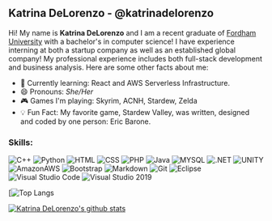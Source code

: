 ## Katrina DeLorenzo - @katrinadelorenzo

Hi! My name is **Katrina DeLorenzo** and I am a recent graduate of [Fordham University](https://www.fordham.edu/) with a bachelor's in computer science! I have experience interning at both a startup company as well as an established global company! My professional experience includes both full-stack development and business analysis. Here are some other facts about me:

* 👾 Currently learning: React and AWS Serverless Infrastructure.
* 😄 Pronouns: _She/Her_
* 🎮 Games I'm playing: Skyrim, ACNH, Stardew, Zelda
* 💡 Fun Fact: My favorite game, Stardew Valley, was written, designed and coded by one person: Eric Barone. 

### Skills:
![C++](https://img.shields.io/badge/C%2B%2B-00599C?style=for-the-badge&logo=c%2B%2B&logoColor=white) 
![Python](https://img.shields.io/badge/Python-14354C?style=for-the-badge&logo=python&logoColor=white) 
![HTML](https://img.shields.io/badge/HTML-239120?style=for-the-badge&logo=html5&logoColor=white)
![CSS](https://img.shields.io/badge/CSS-239120?&style=for-the-badge&logo=css3&logoColor=white)
![PHP](https://img.shields.io/badge/PHP-777BB4?style=for-the-badge&logo=php&logoColor=white)
![Java](https://img.shields.io/badge/Java-ED8B00?style=for-the-badge&logo=java&logoColor=white)
![MYSQL](https://img.shields.io/badge/MySQL-00000F?style=for-the-badge&logo=mysql&logoColor=white)
![.NET](https://img.shields.io/badge/.NET-512BD4?style=for-the-badge&logo=dotnet&logoColor=white)
![UNITY](https://img.shields.io/badge/Unity-100000?style=for-the-badge&logo=unity&logoColor=white)
![AmazonAWS](https://img.shields.io/badge/Amazon_AWS-232F3E?style=for-the-badge&logo=amazon-aws&logoColor=white)
![Bootstrap](https://img.shields.io/badge/Bootstrap-563D7C?style=for-the-badge&logo=bootstrap&logoColor=white)
![Markdown](https://img.shields.io/badge/Markdown-000000?style=for-the-badge&logo=markdown&logoColor=white)
![Git](https://img.shields.io/badge/Git-F05032?style=for-the-badge&logo=git&logoColor=white)
![Eclipse](https://img.shields.io/badge/Eclipse-2C2255?style=for-the-badge&logo=eclipse&logoColor=white)
![Visual Studio Code](https://img.shields.io/badge/Visual_Studio_Code-0078D4?style=for-the-badge&logo=visual%20studio%20code&logoColor=white)
![Visual Studio 2019](https://img.shields.io/badge/Visual_Studio_2019-5C2D91?style=for-the-badge&logo=visual%20studio&logoColor=white)

[![Top Langs](https://github-readme-stats.vercel.app/api/top-langs/?username={katrinadelorenzo})

[![Katrina DeLorenzo's github stats](https://github-readme-stats.vercel.app/api?username=katrinadelorenzo&count_private=true&include_all_commits=true&theme=buefy)](https://google.com)


